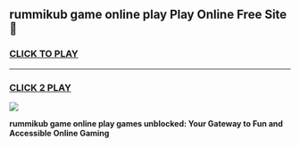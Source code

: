 
## rummikub game online play Play Online Free Site 👋
<h3>
<a href="https://download.freeplayer.one?title=rummikub_game_online_play&ref=21F">CLICK TO PLAY</a></h3>
<hr>

<h3>
<a href="https://download.freeplayer.one?title=rummikub_game_online_play&ref=21F">CLICK 2 PLAY</a>
  
</h3>

<a href="https://download.freeplayer.one?title=rummikub_game_online_play&ref=21F"><img src="https://cdnb.artstation.com/p/assets/images/images/032/539/853/original/anto-thomas-button-gif.gif"></a>


**rummikub game online play games unblocked: Your Gateway to Fun and Accessible Online Gaming**
